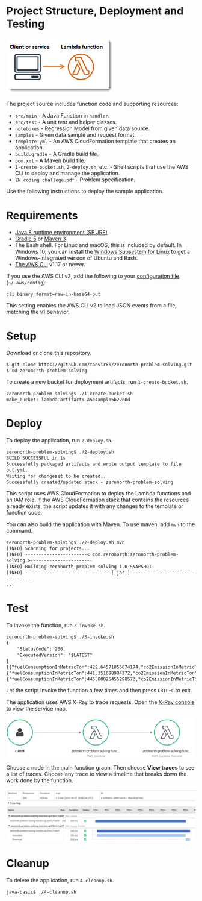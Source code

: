 # Project Structure, Deployment and Testing

![Architecture](images/sample-java-basic.png)

The project source includes function code and supporting resources:
- `src/main` - A Java Function in `handler`.
- `src/test` - A unit test and helper classes.
- `notebokes` - Regression Model from given data source.
- `samples` - Given data sample and request format.
- `template.yml` - An AWS CloudFormation template that creates an application.
- `build.gradle` - A Gradle build file.
- `pom.xml` - A Maven build file.
- `1-create-bucket.sh`, `2-deploy.sh`, etc. - Shell scripts that use the AWS CLI to deploy and manage the application.
- `ZN coding challege.pdf` - Problem specification.

Use the following instructions to deploy the sample application.

# Requirements
- [Java 8 runtime environment (SE JRE)](https://www.oracle.com/java/technologies/javase-downloads.html)
- [Gradle 5](https://gradle.org/releases/) or [Maven 3](https://maven.apache.org/docs/history.html)
- The Bash shell. For Linux and macOS, this is included by default. In Windows 10, you can install the [Windows Subsystem for Linux](https://docs.microsoft.com/en-us/windows/wsl/install-win10) to get a Windows-integrated version of Ubuntu and Bash.
- [The AWS CLI](https://docs.aws.amazon.com/cli/latest/userguide/cli-chap-install.html) v1.17 or newer.

If you use the AWS CLI v2, add the following to your [configuration file](https://docs.aws.amazon.com/cli/latest/userguide/cli-configure-files.html) (`~/.aws/config`):

```
cli_binary_format=raw-in-base64-out
```

This setting enables the AWS CLI v2 to load JSON events from a file, matching the v1 behavior.

# Setup
Download or clone this repository.

    $ git clone https://github.com/tanvir86/zeronorth-problem-solving.git
    $ cd zeronorth-problem-solving

To create a new bucket for deployment artifacts, run `1-create-bucket.sh`.

    zeronorth-problem-solving$ ./1-create-bucket.sh
    make_bucket: lambda-artifacts-a5e4xmplb5b22e0d

# Deploy
To deploy the application, run `2-deploy.sh`.

    zeronorth-problem-solving$ ./2-deploy.sh
    BUILD SUCCESSFUL in 1s
    Successfully packaged artifacts and wrote output template to file out.yml.
    Waiting for changeset to be created..
    Successfully created/updated stack - zeronorth-problem-solving

This script uses AWS CloudFormation to deploy the Lambda functions and an IAM role. If the AWS CloudFormation stack that contains the resources already exists, the script updates it with any changes to the template or function code.

You can also build the application with Maven. To use maven, add `mvn` to the command.

    zeronorth-problem-solving$ ./2-deploy.sh mvn
    [INFO] Scanning for projects...
    [INFO] -----------------------< com.zeronorth:zeronorth-problem-solving >-----------------------
    [INFO] Building zeronorth-problem-solving 1.0-SNAPSHOT
    [INFO] --------------------------------[ jar ]---------------------------------
    ...

# Test
To invoke the function, run `3-invoke.sh`.

    zeronorth-problem-solving$ ./3-invoke.sh
    {
        "StatusCode": 200,
        "ExecutedVersion": "$LATEST"
    }
    [{"fuelConsumptionInMetricTon":422.64571056674174,"co2EmissionInMetricTon":1316.1187773685406,"eco":true},{"fuelConsumptionInMetricTon":441.351698984272,"co2EmissionInMetricTon":1374.36922683492,"eco":false},{"fuelConsumptionInMetricTon":445.80025455298573,"co2EmissionInMetricTon":1388.2220292407474,"eco":false}]

Let the script invoke the function a few times and then press `CRTL+C` to exit.

The application uses AWS X-Ray to trace requests. Open the [X-Ray console](https://console.aws.amazon.com/xray/home#/service-map) to view the service map.

![Service Map](images/service-map.png)

Choose a node in the main function graph. Then choose **View traces** to see a list of traces. Choose any trace to view a timeline that breaks down the work done by the function.

![Trace](images/trace.png)


# Cleanup
To delete the application, run `4-cleanup.sh`.

    java-basic$ ./4-cleanup.sh
